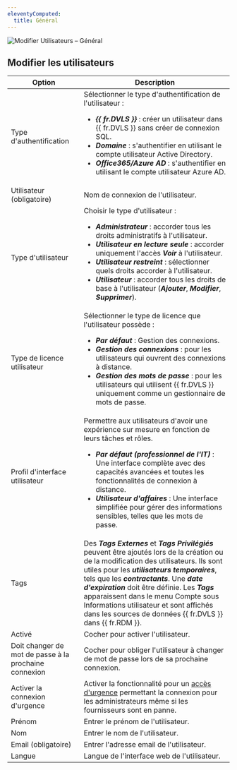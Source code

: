 ```yaml
---
eleventyComputed:
  title: Général
---
```

![Modifier Utilisateurs – Général](https://cdnweb.devolutions.net/docs/DVLS6014_2023_3.png)

## Modifier les utilisateurs
| Option                             | Description                                                           |
|------------------------------------|-----------------------------------------------------------------------|
| Type d'authentification                | Sélectionner le type d'authentification de l'utilisateur :<br><ul><li>***{{ fr.DVLS }}*** : créer un utilisateur dans {{ fr.DVLS }} sans créer de connexion SQL.</li><li>***Domaine*** : s'authentifier en utilisant le compte utilisateur Active Directory.</li><li>***Office365/Azure AD*** : s'authentifier en utilisant le compte utilisateur Azure AD.</li></ul> |
| Utilisateur (obligatoire)                    | Nom de connexion de l'utilisateur.                                                      |
| Type d'utilisateur                          | Choisir le type d'utilisateur :<br><ul><li>***Administrateur*** : accorder tous les droits administratifs à l'utilisateur.</li><li>***Utilisateur en lecture seule*** : accorder uniquement l'accès ***Voir*** à l'utilisateur.</li><li>***Utilisateur restreint*** : sélectionner quels droits accorder à l'utilisateur.</li><li>***Utilisateur*** : accorder tous les droits de base à l'utilisateur (***Ajouter***, ***Modifier***, ***Supprimer***).</li></ul> |
| Type de licence utilisateur                  | Sélectionner le type de licence que l'utilisateur possède :<br><ul><li>***Par défaut*** : Gestion des connexions.</li><li>***Gestion des connexions*** : pour les utilisateurs qui ouvrent des connexions à distance.</li><li>***Gestion des mots de passe*** : pour les utilisateurs qui utilisent {{ fr.DVLS }} uniquement comme un gestionnaire de mots de passe.</li></ul> |
| Profil d'interface utilisateur                | Permettre aux utilisateurs d'avoir une expérience sur mesure en fonction de leurs tâches et rôles.<br><ul><li>***Par défaut (professionnel de l'IT)*** : Une interface complète avec des capacités avancées et toutes les fonctionnalités de connexion à distance.</li><li>***Utilisateur d'affaires*** : Une interface simplifiée pour gérer des informations sensibles, telles que les mots de passe. |
| Tags                | Des ***Tags Externes*** et ***Tags Privilégiés*** peuvent être ajoutés lors de la création ou de la modification des utilisateurs. Ils sont utiles pour les ***utilisateurs temporaires***, tels que les ***contractants***. Une ***date d'expiration*** doit être définie. Les ***Tags*** apparaissent dans le menu Compte sous Informations utilisateur et sont affichés dans les sources de données {{ fr.DVLS }} dans {{ fr.RDM }}. |
| Activé                            | Cocher pour activer l'utilisateur.                                           |
| Doit changer de mot de passe à la prochaine connexion | Cocher pour obliger l'utilisateur à changer de mot de passe lors de sa prochaine connexion. |
| Activer la connexion d'urgence | Activer la fonctionnalité pour un [accès d'urgence](/server/kb/how-to-articles/enable-emergency-login-code-authentication/) permettant la connexion pour les administrateurs même si les fournisseurs sont en panne. |
| Prénom                         | Entrer le prénom de l'utilisateur.                                          |
| Nom                          | Entrer le nom de l'utilisateur.                                           |
| Email (obligatoire)                   | Entrer l'adresse email de l'utilisateur.                                       |
| Langue                           | Langue de l'interface web de l'utilisateur.                                 |